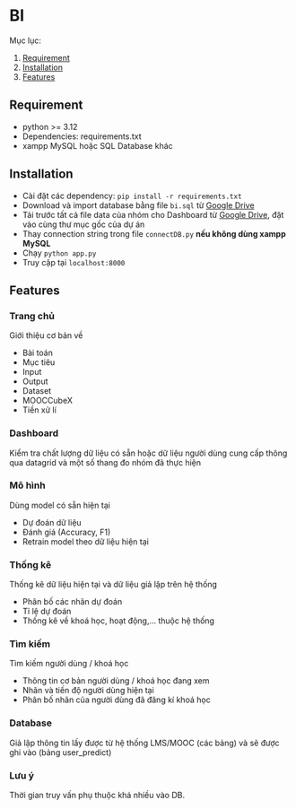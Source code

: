 # BI
Mục lục:<br>
1. [Requirement](https://github.com/enyx24/cs313-bi/edit/master/README.md#requirement)<br>
2. [Installation](https://github.com/enyx24/cs313-bi/edit/master/README.md#installation)<br>
3. [Features](https://github.com/enyx24/cs313-bi/edit/master/README.md#features)<br>

## Requirement
- python >= 3.12
- Dependencies: requirements.txt
- xampp MySQL hoặc SQL Database khác
## Installation
- Cài đặt các dependency: `pip install -r requirements.txt`
- Download và import database bằng file `bi.sql` từ [Google Drive](https://drive.google.com/drive/u/2/folders/19lSobnFv2e2DfnhcJtLDuqOdnlaf-ICO?fbclid=IwY2xjawKpVpZleHRuA2FlbQIxMQABHpWDA2qaLinnzGvROhjF0ZiaR0WiCd1uLRZgNw0hej4SN8g9OcvIDPK5R6RT_aem_wWBNdhpHmLbNhoayv2o4pg)
- Tải trước tất cả file data của nhóm cho Dashboard từ [Google Drive](https://drive.google.com/drive/folders/1Ja_wpWpy9Cq5JT419c4KKtpnvKODbDkE), đặt vào cùng thư mục gốc của dự án
- Thay connection string trong file `connectDB.py` <b>nếu không dùng xampp MySQL</b>
- Chạy `python app.py`
- Truy cập tại `localhost:8000`
## Features
  ### Trang chủ
  Giới thiệu cơ bản về
  - Bài toán
  - Mục tiêu
  - Input
  - Output
  - Dataset
  - MOOCCubeX
  - Tiền xử lí
  ### Dashboard
  Kiểm tra chất lượng dữ liệu có sẵn hoặc dữ liệu người dùng cung cấp thông qua datagrid và một số thang đo nhóm đã thực hiện
  ### Mô hình
  Dùng model có sẵn hiện tại
  - Dự đoán dữ liệu 
  - Đánh giá (Accuracy, F1)
  - Retrain model theo dữ liệu hiện tại
  ### Thống kê
  Thống kê dữ liệu hiện tại và dữ liệu giả lập trên hệ thống
  - Phân bố các nhãn dự đoán
  - Tỉ lệ dự đoán
  - Thống kê về khoá học, hoạt động,... thuộc hệ thống
  ### Tìm kiếm
  Tìm kiếm người dùng / khoá học
  - Thông tin cơ bản người dùng / khoá học đang xem
  - Nhãn và tiến độ người dùng hiện tại
  - Phân bố nhãn của người dùng đã đăng kí khoá học
  ### Database
  Giả lập thông tin lấy được từ hệ thống LMS/MOOC (các bảng) và sẽ được ghi vào (bảng user_predict)
  ### Lưu ý
  Thời gian truy vấn phụ thuộc khá nhiều vào DB.
